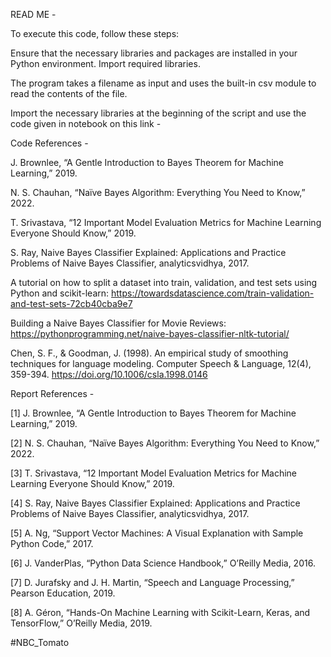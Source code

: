 READ ME -

To execute this code, follow these steps:

Ensure that the necessary libraries and packages are installed in your Python environment. Import required libraries.

The program takes a filename as input and uses the built-in csv module to read the contents of the file.

Import the necessary libraries at the beginning of the script and use the code given in notebook on this link - 

Code References -

J. Brownlee, “A Gentle Introduction to Bayes Theorem for Machine Learning,” 2019.

N. S. Chauhan, “Naïve Bayes Algorithm: Everything You Need to Know,” 2022.

T. Srivastava, “12 Important Model Evaluation Metrics for Machine Learning Everyone Should Know,” 2019.

S. Ray, Naive Bayes Classifier Explained: Applications and Practice Problems of Naive Bayes Classifier, analyticsvidhya, 2017.

A tutorial on how to split a dataset into train, validation, and test sets using Python and scikit-learn: https://towardsdatascience.com/train-validation-and-test-sets-72cb40cba9e7

Building a Naive Bayes Classifier for Movie Reviews: https://pythonprogramming.net/naive-bayes-classifier-nltk-tutorial/

Chen, S. F., & Goodman, J. (1998). An empirical study of smoothing techniques for language modeling. Computer Speech & Language, 12(4), 359-394. https://doi.org/10.1006/csla.1998.0146


Report References -

[1] J. Brownlee, “A Gentle Introduction to Bayes Theorem for Machine Learning,” 2019.

[2] N. S. Chauhan, “Naïve Bayes Algorithm: Everything You Need to Know,” 2022.

[3] T. Srivastava, “12 Important Model Evaluation Metrics for Machine Learning Everyone Should Know,” 2019.

[4] S. Ray, Naive Bayes Classifier Explained: Applications and Practice Problems of Naive Bayes Classifier, analyticsvidhya, 2017.

[5] A. Ng, “Support Vector Machines: A Visual Explanation with Sample Python Code,” 2017.

[6] J. VanderPlas, “Python Data Science Handbook,” O’Reilly Media, 2016.

[7] D. Jurafsky and J. H. Martin, “Speech and Language Processing,” Pearson Education, 2019.

[8] A. Géron, “Hands-On Machine Learning with Scikit-Learn, Keras, and TensorFlow,” O’Reilly Media, 2019.

#NBC_Tomato
